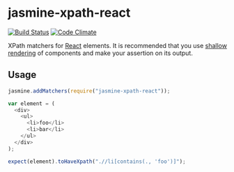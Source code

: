 # jasmine-xpath-react

[![Build Status](https://travis-ci.org/badeball/jasmine-xpath-react.svg?branch=master)](https://travis-ci.org/badeball/jasmine-xpath-react)
[![Code Climate](https://codeclimate.com/github/badeball/jasmine-xpath-react/badges/gpa.svg)](https://codeclimate.com/github/badeball/jasmine-xpath-react)

XPath matchers for [React][react] elements. It is recommended that you use
[shallow rendering][shallow-rendering] of components and make your assertion on
its output.

[react]: http://facebook.github.io/react/
[shallow-rendering]: https://facebook.github.io/react/docs/test-utils.html#shallow-rendering

## Usage

```javascript
jasmine.addMatchers(require("jasmine-xpath-react"));
```

```javascript
var element = (
  <div>
    <ul>
      <li>foo</li>
      <li>bar</li>
    </ul>
  </div>
);

expect(element).toHaveXpath(".//li[contains(., 'foo')]");
```
